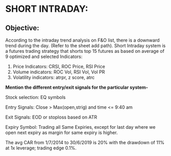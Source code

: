 # SHORT INTRADAY:
## Objective:
According to the intraday trend analysis on F&O list, there is a downward trend during the day. (Refer to the sheet add path).
Short Intraday system is a futures trading strategy that shorts top 15 futures as based on average of 9 optimized and selected Indicators:
1.	Price Indicators: CRSI, ROC Price, RSI Price
2.	Volume indicators: ROC Vol, RSI Vol, Vol PR
3.	Volatility indicators: atrpr, z score, atrc

**Mention the different entry/exit signals for the particular system-**

Stock selection: EQ symbols 

Entry Signals: Close > Max(open,strig) and time <= 9:40 am

Exit Signals: EOD or stoploss based on ATR

Expiry Symbol: Trading all Same Expiries, except for last day where we open next expiry as margin for same expiry is higher.

The avg CAR from 1/7/2014 to 30/6/2019 is 20% with the drawdown of 11% at 1x leverage; trading edge 0.1%.


